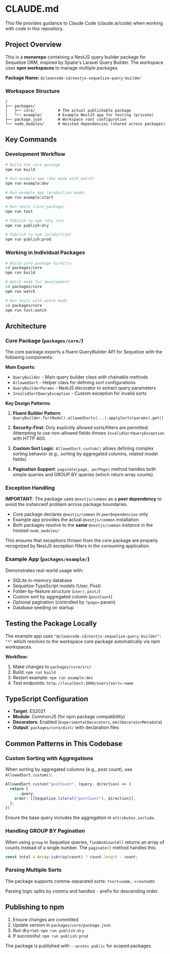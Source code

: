 # CLAUDE.md

This file provides guidance to Claude Code (claude.ai/code) when working with code in this repository.

## Project Overview

This is a **monorepo** containing a NestJS query builder package for Sequelize ORM, inspired by Spatie's Laravel Query Builder. The workspace uses **npm workspaces** to manage multiple packages.

**Package Name:** `@cleancode-id/nestjs-sequelize-query-builder`

### Workspace Structure

```
/
├── packages/
│   ├── core/          # The actual publishable package
│   └── example/       # Example NestJS app for testing (private)
├── package.json       # Workspace root configuration
└── node_modules/      # Hoisted dependencies (shared across packages)
```

## Key Commands

### Development Workflow

```bash
# Build the core package
npm run build

# Run example app (dev mode with watch)
npm run example:dev

# Run example app (production mode)
npm run example:start

# Run tests (core package)
npm run test

# Publish to npm (dry run)
npm run publish:dry

# Publish to npm (production)
npm run publish:prod
```

### Working in Individual Packages

```bash
# Build core package directly
cd packages/core
npm run build

# Watch mode for development
cd packages/core
npm run watch

# Run tests with watch mode
cd packages/core
npm run test:watch
```

## Architecture

### Core Package (`packages/core/`)

The core package exports a fluent QueryBuilder API for Sequelize with the following components:

**Main Exports:**
- `QueryBuilder` - Main query builder class with chainable methods
- `AllowedSort` - Helper class for defining sort configurations
- `QueryBuilderParams` - NestJS decorator to extract query parameters
- `InvalidSortQueryException` - Custom exception for invalid sorts

**Key Design Patterns:**

1. **Fluent Builder Pattern**: `QueryBuilder.for(Model).allowedSorts(...).applySorts(params).get()`

2. **Security-First**: Only explicitly allowed sorts/filters are permitted. Attempting to use non-allowed fields throws `InvalidSortQueryException` with HTTP 400.

3. **Custom Sort Logic**: `AllowedSort.custom()` allows defining complex sorting behavior (e.g., sorting by aggregated columns, related model fields).

4. **Pagination Support**: `paginate(page, perPage)` method handles both simple queries and GROUP BY queries (which return array counts).

### Exception Handling

**IMPORTANT**: The package uses `@nestjs/common` as a **peer dependency** to avoid the instanceof problem across package boundaries.

- Core package declares `@nestjs/common` in `peerDependencies` only
- Example app provides the actual `@nestjs/common` installation
- Both packages resolve to the **same** `@nestjs/common` instance in the hoisted `node_modules/`

This ensures that exceptions thrown from the core package are properly recognized by NestJS exception filters in the consuming application.

### Example App (`packages/example/`)

Demonstrates real-world usage with:
- SQLite in-memory database
- Sequelize-TypeScript models (User, Post)
- Folder-by-feature structure (`user/`, `post/`)
- Custom sort by aggregated column (`postCount`)
- Optional pagination (controlled by `?page=` param)
- Database seeding on startup

## Testing the Package Locally

The example app uses `"@cleancode-id/nestjs-sequelize-query-builder": "*"` which resolves to the workspace core package automatically via npm workspaces.

**Workflow:**
1. Make changes to `packages/core/src/`
2. Build: `npm run build`
3. Restart example: `npm run example:dev`
4. Test endpoints: `http://localhost:3000/users?sort=-name`

## TypeScript Configuration

- **Target**: ES2021
- **Module**: CommonJS (for npm package compatibility)
- **Decorators**: Enabled (`experimentalDecorators`, `emitDecoratorMetadata`)
- **Output**: `packages/core/dist/` with declaration files

## Common Patterns in This Codebase

### Custom Sorting with Aggregations

When sorting by aggregated columns (e.g., post count), use `AllowedSort.custom()`:

```typescript
AllowedSort.custom("postCount", (query, direction) => {
  return {
    ...query,
    order: [[Sequelize.literal("postCount"), direction]],
  };
})
```

Ensure the base query includes the aggregation in `attributes.include`.

### Handling GROUP BY Pagination

When using `group` in Sequelize queries, `findAndCountAll` returns an array of counts instead of a single number. The `paginate()` method handles this:

```typescript
const total = Array.isArray(count) ? count.length : count;
```

### Parsing Multiple Sorts

The package supports comma-separated sorts: `?sort=name,-createdAt`

Parsing logic splits by comma and handles `-` prefix for descending order.

## Publishing to npm

1. Ensure changes are committed
2. Update version in `packages/core/package.json`
3. Run dry-run: `npm run publish:dry`
4. If successful: `npm run publish:prod`

The package is published with `--access public` for scoped packages.
